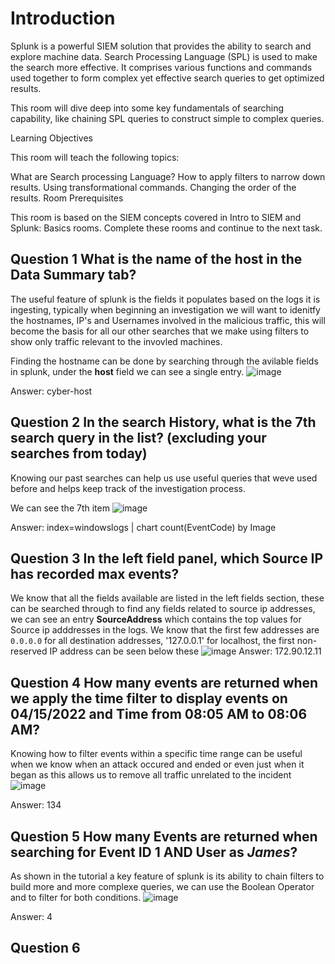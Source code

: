 # Introduction
Splunk is a powerful SIEM solution that provides the ability to search and explore machine data. Search Processing Language (SPL) is used to make the search more effective. It comprises various functions and commands used together to form complex yet effective search queries to get optimized results.

This room will dive deep into some key fundamentals of searching capability, like chaining SPL queries to construct simple to complex queries.

Learning Objectives

This room will teach the following topics:

What are Search processing Language?
How to apply filters to narrow down results.
Using transformational commands.
Changing the order of the results.
Room Prerequisites

This room is based on the SIEM concepts covered in Intro to SIEM and Splunk: Basics rooms. Complete these rooms and continue to the next task.

## Question 1 What is the name of the host in the Data Summary tab?
The useful feature of splunk is the fields it populates based on the logs it is ingesting, typically when beginning an investigation we will want to idenitfy the hostnames, IP's and Usernames involved in the malicious traffic, this will become the basis for all our other
searches that we make using filters to show only traffic relevant to the invovled machines.

Finding the hostname can be done by searching through the avilable fields in splunk, under the **host** field we can see a single entry.
![image](https://github.com/user-attachments/assets/48029a51-1e45-493d-ac99-13141ed06376)

Answer: cyber-host

## Question 2 In the search History, what is the 7th search query in the list? (excluding your searches from today)
Knowing our past searches can help us use useful queries that weve used before and helps keep track of the investigation process.

We can see the 7th item
![image](https://github.com/user-attachments/assets/c8755571-67a7-456d-a5ce-b8ef46412c72)

Answer: index=windowslogs | chart count(EventCode) by Image

## Question 3 In the left field panel, which Source IP has recorded max events?
We know that all the fields available are listed in the left fields section, these can be searched through to find any fields related to source ip addresses, we can see an entry **SourceAddress** which contains the top values for Source ip adddresses in the logs.
We know that the first few addresses are `0.0.0.0` for all destination addresses, '127.0.0.1' for localhost, the first non-reserved IP address can be seen below these
![image](https://github.com/user-attachments/assets/364d9fec-08cd-4851-9f80-fc52667bfa93)
Answer: 172.90.12.11

## Question 4 How many events are returned when we apply the time filter to display events on 04/15/2022 and Time from 08:05 AM to 08:06 AM?
Knowing how to filter events within a specific time range can be useful when we know when an attack occured and ended or even just when it began as this allows us to remove all traffic unrelated to the incident
![image](https://github.com/user-attachments/assets/18050c19-9769-4187-9797-92037ec22edd)

Answer: 134

## Question 5 How many Events are returned when searching for Event ID 1 AND User as *James*?
As shown in the tutorial a key feature of splunk is its ability to chain filters to build more and more complexe queries, we can use the Boolean Operator and to filter for both conditions.
![image](https://github.com/user-attachments/assets/51321a50-d868-4e47-ad74-6f83dd4e0797)

Answer: 4

## Question 6 
